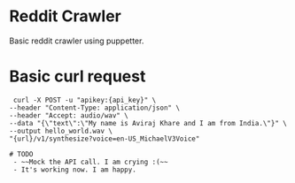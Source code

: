 # Reddit Crawler

Basic reddit crawler using puppetter.

# Basic curl request

```
 curl -X POST -u "apikey:{api_key}" \
--header "Content-Type: application/json" \
--header "Accept: audio/wav" \
--data "{\"text\":\"My name is Aviraj Khare and I am from India.\"}" \
--output hello_world.wav \
"{url}/v1/synthesize?voice=en-US_MichaelV3Voice"

# TODO
 - ~~Mock the API call. I am crying :(~~
 - It's working now. I am happy.